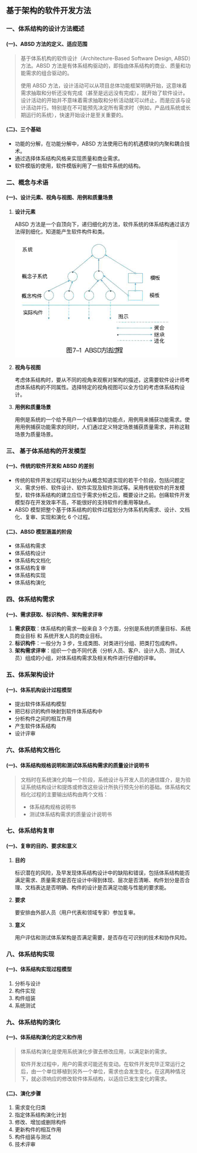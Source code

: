 ## 基于架构的软件开发方法

### 一、体系结构的设计方法概述

#### (一)、ABSD 方法的定义、适应范围

> 基于体系机构的软件设计（Architecture-Based Software Design, ABSD）方法。ABSD 方法是有体系结构驱动的，即指由体系结构的商业、质量和功能需求的组合驱动的。
>
> 使用 ABSD 方法，设计活动可以从项目总体功能框架明确开始，这意味着需求抽取和分析还没有完成（甚至是远远没有完成），就开始了软件设计。设计活动的开始并不意味着需求抽取和分析活动就可以终止，而是应该与设计活动并行。特别是在不可能预先决定所有需求时（例如，产品线系统或长期运行的系统），快速开始设计是至关重要的。

#### (二)、三个基础

- 功能的分解，在功能分解中，ABSD 方法使用已有的机遇模块的内聚和耦合技术。
- 通过选择体系结构风格来实现质量和商业需求。
- 软件模版的使用，软件模版利用了一些软件系统的结构。



### 二、概念与术语

#### (一)、设计元素、视角与视图、用例和质量场景

1. **设计元素**

   ABSD 方法是一个自顶向下，递归细化的方法，软件系统的体系结构通过该方法得到细化，知道能产生软件构件和类。

   ![ABSD方法过程](../../.images/202412/031616.png)

2. **视角与视图**

   考虑体系结构时，要从不同的视角来观察对架构的描述，这需要软件设计师考虑体系结构的不同属性。选择特定的视角视图可以全方位的考虑体系结构设计。

3. **用例和质量场景**

   用例是系统的一个给予用户一个结果值的功能点，用例用来捕获功能需求。使用用例捕获功能需求的同时，人们通过定义特定场景捕获质量需求，并称这鞋场景为质量场景。



### 三、 基于体系结构的开发模型

#### (一)、传统的软件开发和 ABSD 的差别

- 传统的软件开发过程可以划分为从概念知道实现的若干个阶段，包括问题定义、需求分析、软件设计、软件实现及软件测试等。采用传统软件的开发模型，软件体系结构的建立应位于需求分析之后，概要设计之前。创痛软件开发模型存在开发效率不高，不能很好的支持软件的重用等缺点。
- ABSD 模型把整个基于体系结构的软件过程划分为体系机构需求、设计、文档化、复审、实现和演化 6 个过程。

#### (二)、ABSD 模型涵盖的阶段

- 体系结构需求
- 体系结构设计
- 体系结构文档化
- 体系结构复审
- 体系结构实现
- 体系结构演化



### 四、体系结构需求

#### (一)、需求获取、标识构件、架构需求评审

1. **需求获取**：体系结构的需求一般来自 3 个方面，分别是系统的质量目标、系统商业目标 和 系统开发人员的商业目标。
2. **标识构件**：一般分为 3 步，生成类图、对类进行分组、把类打包成构件。
3. **架构需求评审**：组织一个由不同代表（分析人员、客户、设计人员、测试人员）组成的小组，对体系结构需求及相关构件进行仔细的评审。



### 五、体系架构设计

#### (一)、体系机构设计过程模型

- 提出软件体系结构模型
- 把已标识的构件映射到软件体系结构中
- 分析构件之间的相互作用
- 产生软件体系结构
- 设计评审



### 六、体系结构文档化

#### (一)、体系结构规格说明和测试体系结构需求的质量设计说明书

> 文档时在系统演化的每一个阶段，系统设计与开发人员的通信媒介，是为验证系统结构设计和提炼或修改这些设计所执行预先分析的基础。体系结构文档化过程的主要输出结构由两个文档：
>
> - 体系结构规格说明书
> - 测试体系结构需求的质量设计说明书

### 七、体系结构复审

#### (一)、复审的目的、要求和意义

1. **目的**

   标识潜在的风险，及早发现体系结构设计中的缺陷和错误，包括体系结构能否满足需求、质量需求是否在设计中得到体现、层次是否清晰、构件划分是否合理、文档表达是否明确、构件的设计是否满足功能与性能的要求能。

2. **要求**

   要安排由外部人员（用户代表和领域专家）参加复审。

3. **意义**

   用户评估和测试体系架构是否满足需要，是否存在可识别的技术和协作风险。



### 八、体系结构实现

#### (一)、体系结构实现过程模型

1. 分析与设计
2. 构件实现
3. 构件组装
4. 系统测试



### 九、体系结构的演化

#### (一)、体系结构演化的定义和作用

> 体系结构演化是使用系统演化步骤去修改应用，以满足新的需求。
>
> 软件开发过程中，用户的需求可能还有变动。在软件开发完毕正常运行之后，由一个单位移植到另外一个单位，需求也会发生变化。在这两种情况下，就必须响应的修改软件体系结构，以适应已发生变化的需求。

#### (二)、演化步骤

1. 需求变化归类
2. 指定体系结构演化计划
3. 修改、增加或删除构件
4. 更新构件的相互作用
5. 构件组装与测试
6. 技术评审